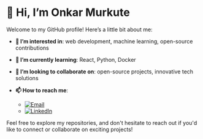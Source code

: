 # 👋 Hi, I’m Onkar Murkute

Welcome to my GitHub profile! Here’s a little bit about me:

- **👀 I’m interested in**: web development, machine learning, open-source contributions
- **🌱 I’m currently learning**: React, Python, Docker
- **💞️ I’m looking to collaborate on**: open-source projects, innovative tech solutions

- **📫 How to reach me**:
  - [![Email](https://img.shields.io/badge/Email-onkar.sep.9%40gmail.com-blue)](mailto:onkar.sep.9@gmail.com)
  - [![LinkedIn](https://img.shields.io/badge/LinkedIn-Onkar%20Murkute-blue)](https://www.linkedin.com/in/onkar-murkute-bb6914187)

Feel free to explore my repositories, and don't hesitate to reach out if you'd like to connect or collaborate on exciting projects!


